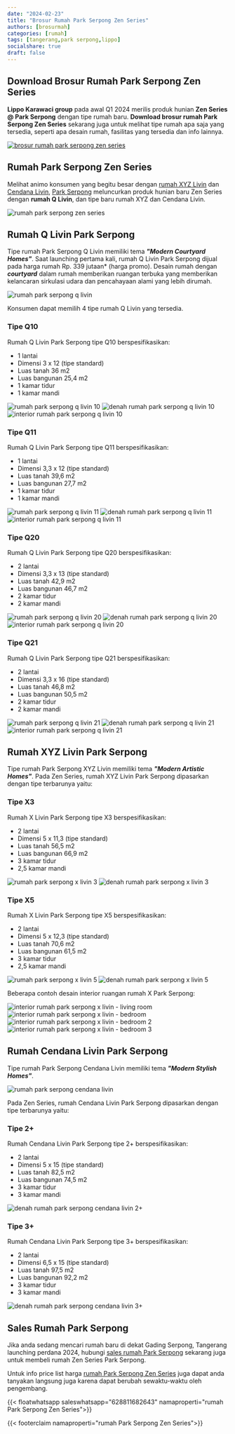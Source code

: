 ```yaml
---
date: "2024-02-23"
title: "Brosur Rumah Park Serpong Zen Series"
authors: [brosurmah]
categories: [rumah]
tags: [tangerang,park serpong,lippo]
socialshare: true
draft: false
---
```


## Download Brosur Rumah Park Serpong Zen Series
**Lippo Karawaci group** pada awal Q1 2024 merilis produk hunian **Zen Series @ Park Serpong** dengan tipe rumah baru. **Download brosur rumah Park Serpong Zen Series** sekarang juga untuk melihat tipe rumah apa saja yang tersedia, seperti apa desain rumah, fasilitas yang tersedia dan info lainnya.

[![brosur rumah park serpong zen series](brosur-rumah-park-serpong-zen-series.webp)](https://drive.google.com/drive/folders/1SqkRsWEPa1quMHGWIHp81XOmdwbbnW9O?usp=drive_link#?)

## Rumah Park Serpong Zen Series
Melihat animo konsumen yang begitu besar dengan [rumah XYZ Livin](https://park-serpong.id/portfolio/xyz-livin-park-serpong/) dan [Cendana Livin](https://park-serpong.id/portfolio/cendana-livin-park-serpong/), [Park Serpong](https://park-serpong.id) meluncurkan produk hunian baru Zen Series dengan **rumah Q Livin**, dan tipe baru rumah XYZ dan Cendana Livin.

![rumah park serpong zen series](rumah-park-serpong-zen-series.webp)

## Rumah Q Livin Park Serpong
Tipe rumah Park Serpong Q Livin memiliki tema ***"Modern Courtyard Homes"***. Saat launching pertama kali, rumah Q Livin Park Serpong dijual pada harga rumah Rp. 339 jutaan* (harga promo). Desain rumah dengan ***courtyard*** dalam rumah memberikan ruangan terbuka yang memberikan kelancaran sirkulasi udara dan pencahayaan alami yang lebih dirumah.

![rumah park serpong q livin](rumah-park-serpong-q-living.webp)

Konsumen dapat memilih 4 tipe rumah Q Livin yang tersedia.

### Tipe Q10
Rumah Q Livin Park Serpong tipe Q10 berspesifikasikan:
- 1 lantai
- Dimensi 3 x 12 (tipe standard)
- Luas tanah 36 m2
- Luas bangunan 25,4 m2
- 1 kamar tidur
- 1 kamar mandi

![rumah park serpong q livin 10](rumah-park-serpong-zen-series-q10.webp)
![denah rumah park serpong q livin 10](denah-rumah-park-serpong-zen-series-q10.webp)
![interior rumah park serpong q livin 10](interior-desain-rumah-park-serpong-zen-series-q10.webp)

### Tipe Q11
Rumah Q Livin Park Serpong tipe Q11 berspesifikasikan:
- 1 lantai
- Dimensi 3,3 x 12 (tipe standard)
- Luas tanah 39,6 m2
- Luas bangunan 27,7 m2
- 1 kamar tidur
- 1 kamar mandi

![rumah park serpong q livin 11](rumah-park-serpong-zen-series-q11.webp)
![denah rumah park serpong q livin 11](denah-rumah-park-serpong-zen-series-q11.webp)
![interior rumah park serpong q livin 11](interior-desain-rumah-park-serpong-zen-series-q11.webp)

### Tipe Q20
Rumah Q Livin Park Serpong tipe Q20 berspesifikasikan:
- 2 lantai
- Dimensi 3,3 x 13 (tipe standard)
- Luas tanah 42,9 m2
- Luas bangunan 46,7 m2
- 2 kamar tidur
- 2 kamar mandi

![rumah park serpong q livin 20](rumah-park-serpong-zen-series-q20.webp)
![denah rumah park serpong q livin 20](denah-rumah-park-serpong-zen-series-q20.webp)
![interior rumah park serpong q livin 20](interior-desain-rumah-park-serpong-zen-series-q20.webp)

### Tipe Q21
Rumah Q Livin Park Serpong tipe Q21 berspesifikasikan:
- 2 lantai
- Dimensi 3,3 x 16 (tipe standard)
- Luas tanah 46,8 m2
- Luas bangunan 50,5 m2
- 2 kamar tidur
- 2 kamar mandi

![rumah park serpong q livin 21](rumah-park-serpong-zen-series-q21.webp)
![denah rumah park serpong q livin 21](denah-rumah-park-serpong-zen-series-q21.webp)
![interior rumah park serpong q livin 21](interior-desain-rumah-park-serpong-zen-series-q21.webp)

## Rumah XYZ Livin Park Serpong
Tipe rumah Park Serpong XYZ Livin memiliki tema ***"Modern Artistic Homes"***. 
Pada Zen Series, rumah XYZ Livin Park Serpong dipasarkan dengan tipe terbarunya yaitu:

### Tipe X3
Rumah X Livin Park Serpong tipe X3 berspesifikasikan:
- 2 lantai
- Dimensi 5 x 11,3 (tipe standard)
- Luas tanah 56,5 m2
- Luas bangunan 66,9 m2
- 3 kamar tidur
- 2,5 kamar mandi

![rumah park serpong x livin 3](rumah-park-serpong-zen-series-x3.webp)
![denah rumah park serpong x livin 3](denah-rumah-park-serpong-zen-series-x3.webp)

### Tipe X5
Rumah X Livin Park Serpong tipe X5 berspesifikasikan:
- 2 lantai
- Dimensi 5 x 12,3 (tipe standard)
- Luas tanah 70,6 m2
- Luas bangunan 61,5 m2
- 3 kamar tidur
- 2,5 kamar mandi

![rumah park serpong x livin 5](rumah-park-serpong-zen-series-x5.webp)
![denah rumah park serpong x livin 5](denah-rumah-park-serpong-zen-series-x5.webp)

Beberapa contoh desain interior ruangan rumah X Park Serpong:

![interior rumah park serpong x livin - living room](interior-desain-rumah-park-serpong-zen-series-x-living-room.webp)
![interior rumah park serpong x livin - bedroom](interior-desain-rumah-park-serpong-zen-series-x-bedroom.webp)
![interior rumah park serpong x livin - bedroom 2](interior-desain-rumah-park-serpong-zen-series-x-bedroom-2.webp)
![interior rumah park serpong x livin - bedroom 3](interior-desain-rumah-park-serpong-zen-series-x-bedroom-3.webp)

## Rumah Cendana Livin Park Serpong
Tipe rumah Park Serpong Cendana Livin memiliki tema ***"Modern Stylish Homes"***. 

![rumah park serpong cendana livin](rumah-park-serpong-zen-series-cendana-livin.webp)

Pada Zen Series, rumah Cendana Livin Park Serpong dipasarkan dengan tipe terbarunya yaitu:

### Tipe 2+
Rumah Cendana Livin Park Serpong tipe 2+ berspesifikasikan:
- 2 lantai
- Dimensi 5 x 15 (tipe standard)
- Luas tanah 82,5 m2
- Luas bangunan 74,5 m2
- 3 kamar tidur
- 3 kamar mandi

![denah rumah park serpong cendana livin 2+](rumah-park-serpong-zen-series-cendana-livin-type-2+.webp)

### Tipe 3+
Rumah Cendana Livin Park Serpong tipe 3+ berspesifikasikan:
- 2 lantai
- Dimensi 6,5 x 15 (tipe standard)
- Luas tanah 97,5 m2
- Luas bangunan 92,2 m2
- 3 kamar tidur
- 3 kamar mandi

![denah rumah park serpong cendana livin 3+](rumah-park-serpong-zen-series-cendana-livin-type-3+.webp)

## Sales Rumah Park Serpong
Jika anda sedang mencari rumah baru di dekat Gading Serpong, Tangerang launching perdana 2024, hubungi [sales rumah Park Serpong](https://park-serpong.id/hubungi-kami/) sekarang juga untuk membeli rumah Zen Series Park Serpong.

Untuk info price list harga [rumah Park Serpong Zen Series](https://investproperti.com/rumah-park-serpong-zen-series-q-livin-xyz-livin-dan-cendana-livin/) juga dapat anda tanyakan langsung juga karena dapat berubah sewaktu-waktu oleh pengembang.

{{< floatwhatsapp saleswhatsapp="628811682643" namaproperti="rumah Park Serpong Zen Series">}}

{{< footerclaim namaproperti="rumah Park Serpong Zen Series">}}
